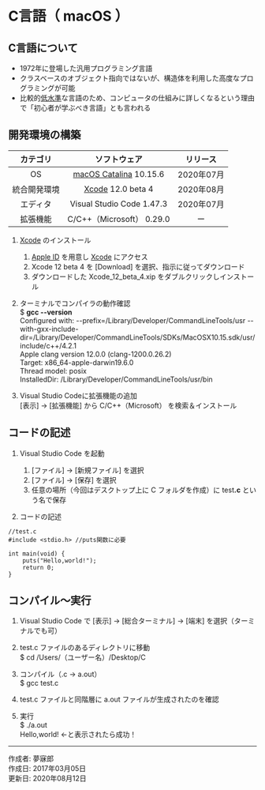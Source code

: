 # C言語（ macOS ）

## C言語について

* 1972年に登場した汎用プログラミング言語
* クラスベースのオブジェクト指向ではないが、構造体を利用した高度なプログラミングが可能
* 比較的[低水準](http://bit.ly/2meoB4s)な言語のため、コンピュータの仕組みに詳しくなるという理由で「初心者が学ぶべき言語」とも言われる

## 開発環境の構築

|カテゴリ|ソフトウェア|リリース|
|:--:|:--:|:--:|
|OS|[macOS Catalina](https://ja.wikipedia.org/wiki/MacOS_Catalina) 10.15.6|2020年07月|
|統合開発環境|[Xcode](https://developer.apple.com/download/) 12.0 beta 4|2020年08月|
|エディタ|Visual Studio Code 1.47.3|2020年07月|
|拡張機能|C/C++（Microsoft） 0.29.0|ー|

1. [Xcode](https://ja.wikipedia.org/wiki/Xcode) のインストール  
    1. [Apple ID](https://appleid.apple.com/#!&page=signin) を用意し [Xcode](https://developer.apple.com/download/) にアクセス
    1. Xcode 12 beta 4 を [Download] を選択、指示に従ってダウンロード
    1. ダウンロードした Xcode_12_beta_4.xip をダブルクリックしインストール

1. ターミナルでコンパイラの動作確認  
    $ <b>gcc --version</b>  
    Configured with: --prefix=/Library/Developer/CommandLineTools/usr   --with-gxx-include-dir=/Library/Developer/CommandLineTools/SDKs/MacOSX10.15.sdk/usr/   include/c++/4.2.1  
    Apple clang version 12.0.0 (clang-1200.0.26.2)  
    Target: x86_64-apple-darwin19.6.0  
    Thread model: posix  
    InstalledDir: /Library/Developer/CommandLineTools/usr/bin  

1. Visual Studio Codeに拡張機能の追加  
    [表示] → [拡張機能] から C/C++（Microsoft） を検索＆インストール

## コードの記述

1. Visual Studio Code を起動
    1. [ファイル] → [新規ファイル] を選択
    1. [ファイル] → [保存] を選択
    1. 任意の場所（今回はデスクトップ上に C フォルダを作成）に test<b>.c</b> という名で保存

1. コードの記述
```
//test.c
#include <stdio.h> //puts関数に必要

int main(void) {
    puts("Hello,world!");
    return 0;
}
```

## コンパイル〜実行

1. Visual Studio Code で [表示] → [総合ターミナル] → [端末] を選択（ターミナルでも可）

1. test.c ファイルのあるディレクトリに移動  
$ cd /Users/（ユーザー名）/Desktop/C

1. コンパイル（.c → a.out）  
$ gcc test.c

1. test.c ファイルと同階層に a.out ファイルが生成されたのを確認

1. 実行  
$ ./a.out  
Hello,world! ←と表示されたら成功！

***
作成者: 夢寐郎  
作成日: 2017年03月05日  
更新日: 2020年08月12日